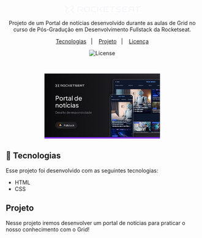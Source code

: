 <p align="center">
  <img alt="Logo - Rocketseat" src="github/logo.png" width="200px" />
</p>

<p align="center">
Projeto de um Portal de notícias desenvolvido durante as aulas de Grid no curso de Pós-Gradução em Desenvolvimento Fullstack da Rocketseat.
</p>

<p align="center">
  <a href="#-tecnologias">Tecnologias</a>&nbsp;&nbsp;&nbsp;|&nbsp;&nbsp;&nbsp;
  <a href="#-projeto">Projeto</a>&nbsp;&nbsp;&nbsp;|&nbsp;&nbsp;&nbsp;
  <a href="#memo-licença">Licença</a>
</p>

<p align="center">
  <img alt="License" src="https://img.shields.io/static/v1?label=license&message=MIT&color=0F172A&labelColor=1D4ED8">
</p>

<br>

<p align="center">
  <img alt="Preview do projeto desenvolvido." src="github/preview.png" width="60%">
</p>


## 🚀 Tecnologias

Esse projeto foi desenvolvido com as seguintes tecnologias:

- HTML
- CSS

## Projeto

Nesse projeto iremos desenvolver um portal de notícias para praticar o nosso conhecimento com o Grid!
